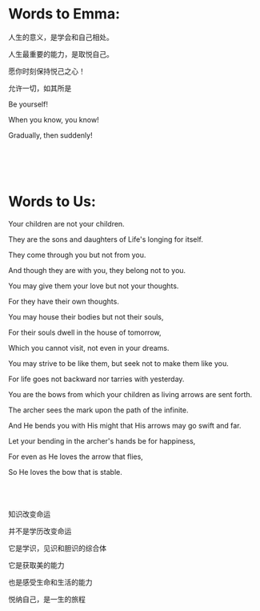 # Words to Emma:

人生的意义，是学会和自己相处。

人生最重要的能力，是取悦自己。

愿你时刻保持悦己之心！

允许一切，如其所是

Be yourself!

When you know, you know!

Gradually, then suddenly!
<br>  
<br>  
<br>

# Words to Us:

Your children are not your children.

They are the sons and daughters of Life's longing for itself.

They come through you but not from you.

And though they are with you, they belong not to you.

You may give them your love but not your thoughts.

For they have their own thoughts.

You may house their bodies but not their souls,

For their souls dwell in the house of tomorrow,

Which you cannot visit, not even in your dreams.

You may strive to be like them, but seek not to make them like you.

For life goes not backward nor tarries with yesterday.

You are the bows from which your children as living arrows are sent forth.

The archer sees the mark upon the path of the infinite.

And He bends you with His might that His arrows may go swift and far.

Let your bending in the archer's hands be for happiness,

For even as He loves the arrow that flies,

So He loves the bow that is stable.
<br>
<br>
<br>
<br>

知识改变命运

并不是学历改变命运

它是学识，见识和胆识的综合体

它是获取美的能力

也是感受生命和生活的能力

悦纳自己，是一生的旅程





